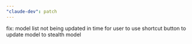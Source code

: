 ```yaml
---
"claude-dev": patch
---
```


fix: model list not being updated in time for user to use shortcut button to update model to stealth model
